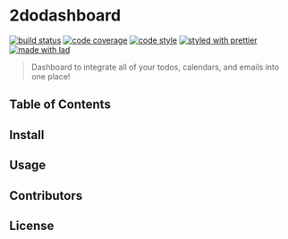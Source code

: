 # 2dodashboard

[![build status](https://img.shields.io/travis/com/2dodashboard/2dodashboard.svg)](https://travis-ci.org/2dodashboard/2dodashboard)
[![code coverage](https://img.shields.io/codecov/c/github/2dodashboard/2dodashboard.svg)](https://codecov.io/gh/2dodashboard/2dodashboard)
[![code style](https://img.shields.io/badge/code_style-XO-5ed9c7.svg)](https://github.com/sindresorhus/xo)
[![styled with prettier](https://img.shields.io/badge/styled_with-prettier-ff69b4.svg)](https://github.com/prettier/prettier)
[![made with lad](https://img.shields.io/badge/made_with-lad-95CC28.svg)](https://lad.js.org)

> Dashboard to integrate all of your todos, calendars, and emails into one place!

## Table of Contents


## Install


## Usage


## Contributors


## License


##
